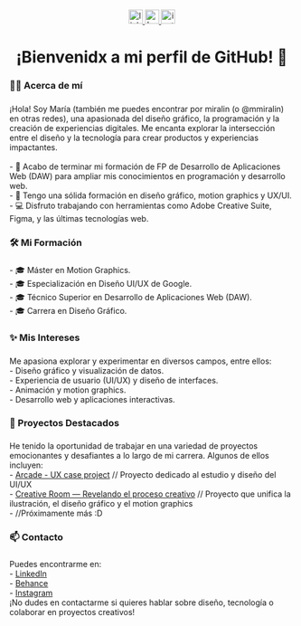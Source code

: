 ###

<div align="center">
  <a href="https://www.linkedin.com/in/mmiragalindo/">
    <img src="https://img.shields.io/static/v1?message=LinkedIn&logo=linkedin&label=&color=0077B5&logoColor=white&labelColor=&style=for-the-badge" height="25" alt="linkedin logo"  />
  </a>
  <a href="https://www.behance.net/miralin">
    <img src="https://img.shields.io/static/v1?message=Behance&logo=behance&label=&color=1769FF&logoColor=white&labelColor=&style=for-the-badge" height="25" alt="behance logo"  />
  </a>
  <a href="https://www.instagram.com/mmiralin/">
    <img src="https://img.shields.io/static/v1?message=Instagram&logo=instagram&label=&color=E4405F&logoColor=white&labelColor=&style=for-the-badge" height="25" alt="instagram logo"  />
  </a>
</div>

###

<h1 align="center">¡Bienvenidx a mi perfil de GitHub! 👋</h1>

###

<h3 align="left">👩‍💻 Acerca de mí</h3>

###

<p align="left">¡Hola! Soy María (también me puedes encontrar por miralin (o @mmiralin) en otras redes), una apasionada del diseño gráfico, la programación y la creación de experiencias digitales. Me encanta explorar la intersección entre el diseño y la tecnología para crear productos y experiencias impactantes.<br><br>- 🌱 Acabo de terminar mi formación de FP de Desarrollo de Aplicaciones Web (DAW) para ampliar mis conocimientos en programación y desarrollo web.<br>- 💼 Tengo una sólida formación en diseño gráfico, motion graphics y UX/UI.<br>- 💻 Disfruto trabajando con herramientas como Adobe Creative Suite, Figma, y las últimas tecnologías web.</p>

###

<h3 align="left">🛠 Mi Formación</h3>

###

<p align="left">
  - 🎓 Máster en Motion Graphics.<br>
  - 🎓 Especialización en Diseño UI/UX de Google.<br>
  - 🎓 Técnico Superior en Desarrollo de Aplicaciones Web (DAW).<br>
  - 🎓 Carrera en Diseño Gráfico.
</p>

###

<h3 align="left">✨ Mis Intereses</h3>

###

<p align="left">
  Me apasiona explorar y experimentar en diversos campos, entre ellos:<br>
  - Diseño gráfico y visualización de datos.<br>
  - Experiencia de usuario (UI/UX) y diseño de interfaces.<br>
  - Animación y motion graphics.<br>
  - Desarrollo web y aplicaciones interactivas.
</p>

###

<h3 align="left">🚀 Proyectos Destacados</h3>

###

<p align="left">
  He tenido la oportunidad de trabajar en una variedad de proyectos emocionantes y desafiantes a lo largo de mi carrera. Algunos de ellos incluyen:<br>
  - <a href="https://www.behance.net/gallery/172273417/Arcade-UX-case-project">Arcade - UX case project</a> // Proyecto dedicado al estudio y diseño del UI/UX<br>
  - <a href="https://vimeo.com/640371839">Creative Room — Revelando el proceso creativo</a> // Proyecto que unifica la ilustración, el diseño gráfico y el motion graphics<br>
  - //Próximamente más :D
</p>

###

<h3 align="left">📫 Contacto</h3>

###

<p align="left">
  Puedes encontrarme en:<br>
  - <a href="https://www.linkedin.com/in/mmiragalindo/">LinkedIn</a><br>
  - <a href="https://www.behance.net/miralin">Behance</a><br>
  - <a href="https://www.instagram.com/mmiralin/">Instagram</a><br>
  ¡No dudes en contactarme si quieres hablar sobre diseño, tecnología o colaborar en proyectos creativos!
</p>
